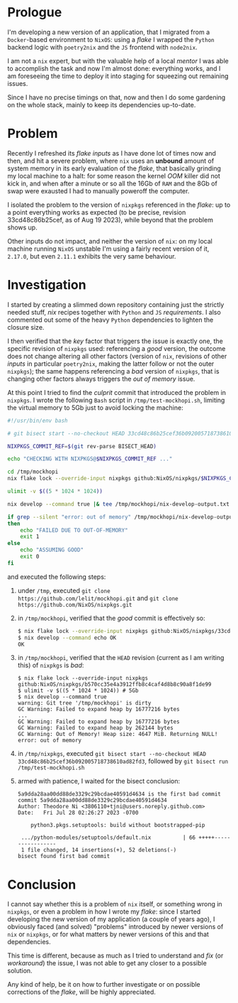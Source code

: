 # Prologue

I'm developing a new version of an application, that I migrated from a `Docker`-based
environment to `NixOS`: using a *flake* I wrapped the `Python` backend logic with `poetry2nix`
and the `JS` frontend with `node2nix`.

I am not a `nix` expert, but with the valuable help of a local *mentor* I was able to
accomplish the task and now I'm almost done: everything works, and I am foreseeing the time to
deploy it into staging for squeezing out remaining issues.

Since I have no precise timings on that, now and then I do some gardening on the whole stack,
mainly to keep its dependencies up-to-date.


# Problem

Recently I refreshed its *flake inputs* as I have done lot of times now and then, and hit a
severe problem, where `nix` uses an **unbound** amount of system memory in its early evaluation
of the *flake*, that basically grinding my local machine to a halt: for some reason the kernel
*OOM* killer did not kick in, and when after a minute or so all the 16Gb of `RAM` and the 8Gb
of swap were exausted I had to manually poweroff the computer.

I isolated the problem to the version of `nixpkgs` referenced in the *flake*: up to a point
everything works as expected (to be precise, revision 33cd48c86b25cef, as of Aug 19 2023),
while beyond that the problem shows up.

Other inputs do not impact, and neither the version of `nix`: on my local machine running
`NixOS` unstable I'm using a fairly recent version of it, `2.17.0`, but even `2.11.1` exhibits
the very same behaviour.


# Investigation

I started by creating a slimmed down repository containing just the strictly needed stuff,
*nix* recipes together with `Python` and `JS` *requirements*. I also commented out some of the
heavy `Python` dependencies to lighten the closure size.

I then verified that the *key* factor that triggers the issue is exactly one, the specific
revision of `nixpkgs` used: referencing a *good* version, the outcome does not change altering
all other factors (version of `nix`, revisions of other *inputs* in particular `poetry2nix`,
making the latter follow or not the outer `nixpkgs`); the same happens referencing a *bad*
version of `nixpkgs`, that is changing other factors always triggers the *out of memory* issue.

At this point I tried to find the *culprit* commit that introduced the problem in `nixpkgs`. I
wrote the following `Bash` script in `/tmp/test-mockhopi.sh`, limiting the virtual memory to
5Gb just to avoid locking the machine:

```bash
#!/usr/bin/env bash

# git bisect start --no-checkout HEAD 33cd48c86b25cef36b092005718738610ad82fd3

NIXPKGS_COMMIT_REF=$(git rev-parse BISECT_HEAD)

echo "CHECKING WITH NIXPKGS@$NIXPKGS_COMMIT_REF ..."

cd /tmp/mockhopi
nix flake lock --override-input nixpkgs github:NixOS/nixpkgs/$NIXPKGS_COMMIT_REF

ulimit -v $((5 * 1024 * 1024))

nix develop --command true |& tee /tmp/mockhopi/nix-develop-output.txt

if grep --silent "error: out of memory" /tmp/mockhopi/nix-develop-output.txt 2>&1
then
    echo "FAILED DUE TO OUT-OF-MEMORY"
    exit 1
else
    echo "ASSUMING GOOD"
    exit 0
fi
```

and executed the following steps:

1.  under `/tmp`, executed `git clone https://github.com/lelit/mockhopi.git` and `git clone
    https://github.com/NixOS/nixpkgs.git`

2.  in `/tmp/mockhopi`, verified that the *good* commit is effectively so:

    ```bash
    $ nix flake lock --override-input nixpkgs github:NixOS/nixpkgs/33cd48c86b25cef36b092005718738610ad82fd3
    $ nix develop --command echo OK
    OK
    ```
        
3.  in `/tmp/mockhopi`, verified that the `HEAD` revision (current as I am writing this) of
    `nixpkgs` is *bad*:
    
    ```
    $ nix flake lock --override-input nixpkgs github:NixOS/nixpkgs/b570cc35e4a3912ffb8c4caf4d8b8c90a8f1de99
    $ ulimit -v $((5 * 1024 * 1024)) # 5Gb
    $ nix develop --command true
    warning: Git tree '/tmp/mockhopi' is dirty
    GC Warning: Failed to expand heap by 16777216 bytes
    ...
    GC Warning: Failed to expand heap by 16777216 bytes
    GC Warning: Failed to expand heap by 262144 bytes
    GC Warning: Out of Memory! Heap size: 4647 MiB. Returning NULL!
    error: out of memory
    ```
    
4.  in `/tmp/nixpkgs`, executed `git bisect start --no-checkout HEAD
    33cd48c86b25cef36b092005718738610ad82fd3`, followed by `git bisect run
    /tmp/test-mockhopi.sh`

5.  armed with patience, I waited for the bisect conclusion:

    ```
    5a9dda28aa00dd88de3329c29bcdae40591d4634 is the first bad commit
    commit 5a9dda28aa00dd88de3329c29bcdae40591d4634
    Author: Theodore Ni <3806110+tjni@users.noreply.github.com>
    Date:   Fri Jul 28 02:26:27 2023 -0700

        python3.pkgs.setuptools: build without bootstrapped-pip

     .../python-modules/setuptools/default.nix          | 66 +++++-----------------
     1 file changed, 14 insertions(+), 52 deletions(-)
    bisect found first bad commit
    ```

# Conclusion

I cannot say whether this is a problem of `nix` itself, or something wrong in `nixpkgs`, or
even a problem in how I wrote my *flake*: since I started developing the new version of my
application (a couple of years ago), I obviously faced (and solved) "problems" introduced by
newer versions of `nix` or `nixpkgs`, or for what matters by newer versions of this and that
dependencies.

This time is different, because as much as I tried to understand and *fix* (or *workaround*)
the issue, I was not able to get any closer to a possible solution.

Any kind of help, be it on how to further investigate or on possible corrections of the
*flake*, will be highly appreciated.
